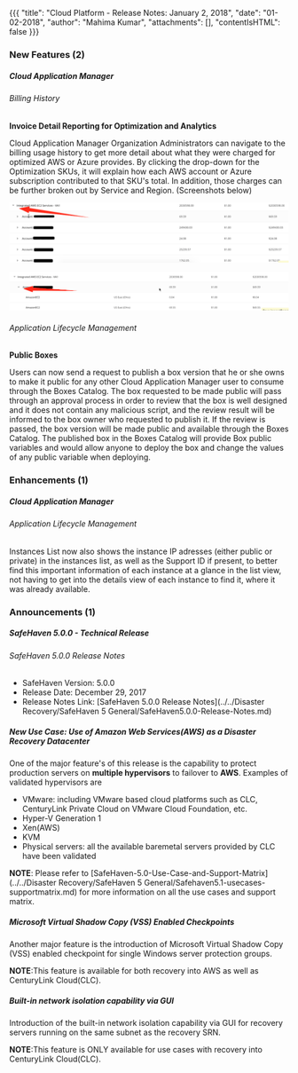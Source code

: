 {{{
"title": "Cloud Platform - Release Notes: January 2, 2018",
"date": "01-02-2018",
"author": "Mahima Kumar",
"attachments": [],
"contentIsHTML": false
}}}

### New Features (2)

##### Cloud Application Manager

###### Billing History

__Invoice Detail Reporting for Optimization and Analytics__

Cloud Application Manager Organization Administrators can navigate to the billing usage history to get more detail about what they were charged for optimized AWS or Azure provides. By clicking the drop-down for the Optimization SKUs, it will explain how each AWS account or Azure subscription contributed to that SKU's total. In addition, those charges can be further broken out by Service and Region. (Screenshots below)

![Image1](../../images/cloud-application-manager/CAM_COA_DetailedBilling_2.png)

![Image2](../../images/cloud-application-manager/CAM_COA_DetailedBilling_3.png)

###### Application Lifecycle Management

__Public Boxes__

Users can now send a request to publish a box version that he or she owns to make it public for any other Cloud Application Manager user to consume through the Boxes Catalog. The box requested to be made public will pass through an approval process in order to review that the box is well designed and it does not contain any malicious script, and the review result will be informed to the box owner who requested to publish it. If the review is passed, the box version will be made public and available through the Boxes Catalog. The published box in the Boxes Catalog will provide Box public variables and would allow anyone to deploy the box and change the values of any public variable when deploying.

### Enhancements (1)

##### Cloud Application Manager

###### Application Lifecycle Management

Instances List now also shows the instance IP adresses (either public or private) in the instances list, as well as the Support ID if present, to better find this important information of each instance at a glance in the list view, not having to get into the details view of each instance to find it, where it was already available.

### Announcements (1)

##### SafeHaven 5.0.0 - Technical Release

###### SafeHaven 5.0.0 Release Notes

- SafeHaven Version: 5.0.0
- Release Date: December 29, 2017
- Release Notes Link: [SafeHaven 5.0.0 Release Notes](../../Disaster Recovery/SafeHaven 5 General/SafeHaven5.0.0-Release-Notes.md)

##### New Use Case: Use of Amazon Web Services(AWS) as a Disaster Recovery Datacenter

One of the major feature's of this release is the capability to protect production servers on **multiple hypervisors** to failover to **AWS**. Examples of validated hypervisors are

* VMware: including VMware based cloud platforms such as CLC, CenturyLink Private Cloud on VMware Cloud Foundation, etc.
* Hyper-V Generation 1
* Xen(AWS)
* KVM
* Physical servers: all the available baremetal servers provided by CLC have been validated

**NOTE**: Please refer to [SafeHaven-5.0-Use-Case-and-Support-Matrix](../../Disaster Recovery/SafeHaven 5 General/Safehaven5.1-usecases-supportmatrix.md) for more information on all the use cases and support matrix.

##### Microsoft Virtual Shadow Copy (VSS) Enabled Checkpoints

Another major feature is the introduction of Microsoft Virtual Shadow Copy (VSS) enabled checkpoint for single Windows server protection groups.

**NOTE**:This feature is available for both recovery into AWS as well as CenturyLink Cloud(CLC).

##### Built-in network isolation capability via GUI

Introduction of the built-in network isolation capability via GUI for recovery servers running on the same subnet as the recovery SRN.

**NOTE**:This feature is ONLY available for use cases with recovery into CenturyLink Cloud(CLC).

